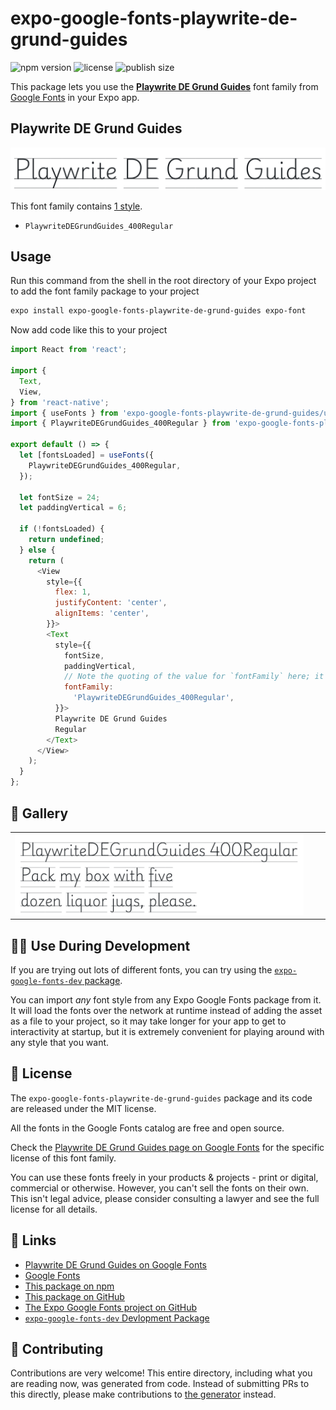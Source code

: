 # expo-google-fonts-playwrite-de-grund-guides

![npm version](https://flat.badgen.net/npm/v/expo-google-fonts-playwrite-de-grund-guides)
![license](https://flat.badgen.net/github/license/expo/google-fonts)
![publish size](https://flat.badgen.net/packagephobia/install/expo-google-fonts-playwrite-de-grund-guides)

This package lets you use the [**Playwrite DE Grund Guides**](https://fonts.google.com/specimen/Playwrite+DE+Grund+Guides) font family from [Google Fonts](https://fonts.google.com/) in your Expo app.

## Playwrite DE Grund Guides

![Playwrite DE Grund Guides](./font-family.png)

This font family contains [1 style](#-gallery).

- `PlaywriteDEGrundGuides_400Regular`

## Usage

Run this command from the shell in the root directory of your Expo project to add the font family package to your project
```sh
expo install expo-google-fonts-playwrite-de-grund-guides expo-font
```

Now add code like this to your project
```js
import React from 'react';

import {
  Text,
  View,
} from 'react-native';
import { useFonts } from 'expo-google-fonts-playwrite-de-grund-guides/useFonts';
import { PlaywriteDEGrundGuides_400Regular } from 'expo-google-fonts-playwrite-de-grund-guides/400Regular';

export default () => {
  let [fontsLoaded] = useFonts({
    PlaywriteDEGrundGuides_400Regular,
  });

  let fontSize = 24;
  let paddingVertical = 6;

  if (!fontsLoaded) {
    return undefined;
  } else {
    return (
      <View
        style={{
          flex: 1,
          justifyContent: 'center',
          alignItems: 'center',
        }}>
        <Text
          style={{
            fontSize,
            paddingVertical,
            // Note the quoting of the value for `fontFamily` here; it expects a string!
            fontFamily:
              'PlaywriteDEGrundGuides_400Regular',
          }}>
          Playwrite DE Grund Guides
          Regular
        </Text>
      </View>
    );
  }
};

```

## 🔡 Gallery


||||
|-|-|-|
|![PlaywriteDEGrundGuides_400Regular](.//400Regular/PlaywriteDEGrundGuides_400Regular.ttf.png)||||


## 👩‍💻 Use During Development

If you are trying out lots of different fonts, you can try using the [`expo-google-fonts-dev` package](https://github.com/freeboub/google-fonts/tree/master/font-packages/dev#readme).

You can import *any* font style from any Expo Google Fonts package from it. It will load the fonts
over the network at runtime instead of adding the asset as a file to your project, so it may take longer
for your app to get to interactivity at startup, but it is extremely convenient
for playing around with any style that you want.

## 📖 License

The `expo-google-fonts-playwrite-de-grund-guides` package and its code are released under the MIT license.

All the fonts in the Google Fonts catalog are free and open source.

Check the [Playwrite DE Grund Guides page on Google Fonts](https://fonts.google.com/specimen/Playwrite+DE+Grund+Guides) for the specific license of this font family.

You can use these fonts freely in your products & projects - print or digital, commercial or otherwise. However, you can't sell the fonts on their own. This isn't legal advice, please consider consulting a lawyer and see the full license for all details.

## 🔗 Links

- [Playwrite DE Grund Guides on Google Fonts](https://fonts.google.com/specimen/Playwrite+DE+Grund+Guides)
- [Google Fonts](https://fonts.google.com/)
- [This package on npm](https://www.npmjs.com/package/expo-google-fonts-playwrite-de-grund-guides)
- [This package on GitHub](https://github.com/freeboub/google-fonts/tree/master/font-packages/playwrite-de-grund-guides)
- [The Expo Google Fonts project on GitHub](https://github.com/freeboub/google-fonts)
- [`expo-google-fonts-dev` Devlopment Package](https://github.com/freeboub/google-fonts/tree/master/font-packages/dev)

## 🤝 Contributing

Contributions are very welcome! This entire directory, including what you are reading now, was generated from code. Instead of submitting PRs to this directly, please make contributions to [the generator](https://github.com/freeboub/google-fonts/tree/master/packages/generator) instead.
